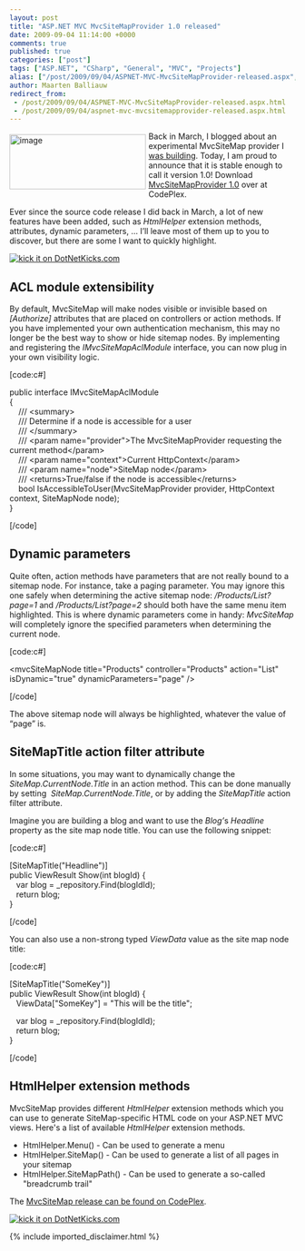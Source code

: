 ```yaml
---
layout: post
title: "ASP.NET MVC MvcSiteMapProvider 1.0 released"
date: 2009-09-04 11:14:00 +0000
comments: true
published: true
categories: ["post"]
tags: ["ASP.NET", "CSharp", "General", "MVC", "Projects"]
alias: ["/post/2009/09/04/ASPNET-MVC-MvcSiteMapProvider-released.aspx", "/post/2009/09/04/aspnet-mvc-mvcsitemapprovider-released.aspx"]
author: Maarten Balliauw
redirect_from:
 - /post/2009/09/04/ASPNET-MVC-MvcSiteMapProvider-released.aspx.html
 - /post/2009/09/04/aspnet-mvc-mvcsitemapprovider-released.aspx.html
---
```

<p><a href="http://mvcsitemap.codeplex.com/"><img style="border-bottom: 0px; border-left: 0px; margin: 5px 5px 5px 0px; display: inline; border-top: 0px; border-right: 0px" title="image" src="/images/image_13.png" border="0" alt="image" width="240" height="97" align="left" /></a> Back in March, I blogged about an experimental MvcSiteMap provider I <a href="/post/2009/03/24/New-CodePlex-project-MvcSiteMap-ndash3b-ASPNET-MVC-sitemap-provider.aspx">was building</a>. Today, I am proud to announce that it is stable enough to call it version 1.0! Download <a href="http://mvcsitemap.codeplex.com/Release/ProjectReleases.aspx?ReleaseId=32395">MvcSiteMapProvider 1.0</a> over at CodePlex.</p>
<p>Ever since the source code release I did back in March, a lot of new features have been added, such as <em>HtmlHelper</em> extension methods, attributes, dynamic parameters, &hellip; I&rsquo;ll leave most of them up to you to discover, but there are some I want to quickly highlight.</p>
<p><a href="http://www.dotnetkicks.com/kick/?url=/post/2009/09/04/ASPNET-MVC-MvcSiteMapProvider-10-released.aspx&amp;title=ASP.NET MVC MvcSiteMapProvider 1.0 released"><img src="http://www.dotnetkicks.com/Services/Images/KickItImageGenerator.ashx?url=/post/2009/09/04/ASPNET-MVC-MvcSiteMapProvider-10-released.aspx" border="0" alt="kick it on DotNetKicks.com" /> </a></p>
<h2>ACL module extensibility</h2>
<p>By default, MvcSiteMap will make nodes visible or invisible based on <em>[Authorize]</em> attributes that are placed on controllers or action methods. If you have implemented your own authentication mechanism, this may no longer be the best way to show or hide sitemap nodes. By implementing and registering the <em>IMvcSiteMapAclModule</em> interface, you can now plug in your own visibility logic.</p>
<p>[code:c#]</p>
<p>public interface IMvcSiteMapAclModule <br />{ <br />&nbsp;&nbsp;&nbsp; /// &lt;summary&gt; <br />&nbsp;&nbsp;&nbsp; /// Determine if a node is accessible for a user <br />&nbsp;&nbsp;&nbsp; /// &lt;/summary&gt; <br />&nbsp;&nbsp;&nbsp; /// &lt;param name="provider"&gt;The MvcSiteMapProvider requesting the current method&lt;/param&gt; <br />&nbsp;&nbsp;&nbsp; /// &lt;param name="context"&gt;Current HttpContext&lt;/param&gt; <br />&nbsp;&nbsp;&nbsp; /// &lt;param name="node"&gt;SiteMap node&lt;/param&gt; <br />&nbsp;&nbsp;&nbsp; /// &lt;returns&gt;True/false if the node is accessible&lt;/returns&gt;
<br />&nbsp;&nbsp;&nbsp; bool IsAccessibleToUser(MvcSiteMapProvider provider, HttpContext context, SiteMapNode node); <br />}</p>
<p>[/code]</p>
<h2>Dynamic parameters</h2>
<p>Quite often, action methods have parameters that are not really bound to a sitemap node. For instance, take a paging parameter. You may ignore this one safely when determining the active sitemap node: <em>/Products/List?page=1</em> and <em>/Products/List?page=2</em> should both have the same menu item highlighted. This is where dynamic parameters come in handy: <em>MvcSiteMap</em> will completely ignore the specified parameters when determining the current node.</p>
<p>[code:c#]</p>
<p>&lt;mvcSiteMapNode title="Products" controller="Products" action="List" isDynamic="true" dynamicParameters="page" /&gt;</p>
<p>[/code]</p>
<p>The above sitemap node will always be highlighted, whatever the value of &ldquo;page&rdquo; is.</p>
<h2>SiteMapTitle action filter attribute</h2>
<p>In some situations, you may want to dynamically change the <em>SiteMap.CurrentNode.Title</em> in an action method. This can be done manually by setting&nbsp; <em>SiteMap.CurrentNode.Title</em>, or by adding the <em>SiteMapTitle</em> action filter attribute.</p>
<p>Imagine you are building a blog and want to use the <em>Blog&rsquo;</em>s <em>Headline</em> property as the site map node title. You can use the following snippet:</p>
<p>[code:c#]</p>
<p>[SiteMapTitle("Headline")] <br />public ViewResult Show(int blogId) { <br />&nbsp;&nbsp; var blog = _repository.Find(blogIdId); <br />&nbsp;&nbsp; return blog; <br />}</p>
<p>[/code]</p>
<p>You can also use a non-strong typed <em>ViewData</em> value as the site map node title:</p>
<p>[code:c#]</p>
<p>[SiteMapTitle("SomeKey")] <br />public ViewResult Show(int blogId) { <br />&nbsp;&nbsp; ViewData["SomeKey"] = "This will be the title";</p>
<p>&nbsp;&nbsp; var blog = _repository.Find(blogIdId); <br />&nbsp;&nbsp; return blog; <br />}</p>
<p>[/code]</p>
<h2>HtmlHelper extension methods</h2>
<p>MvcSiteMap provides different <em>HtmlHelper</em> extension methods which you can use to generate SiteMap-specific HTML code on your ASP.NET MVC views. Here's a list of available <em>HtmlHelper</em> extension methods.</p>
<ul>
<li>HtmlHelper.Menu() - Can be used to generate a menu </li>
<li>HtmlHelper.SiteMap() - Can be used to generate a list of all pages in your sitemap </li>
<li>HtmlHelper.SiteMapPath() - Can be used to generate a so-called "breadcrumb trail"</li>
</ul>
<p>The <a href="http://mvcsitemap.codeplex.com/Release/ProjectReleases.aspx?ReleaseId=32395">MvcSiteMap release can be found on CodePlex</a>.</p>
<p><a href="http://www.dotnetkicks.com/kick/?url=/post/2009/09/04/ASPNET-MVC-MvcSiteMapProvider-10-released.aspx&amp;title=ASP.NET MVC MvcSiteMapProvider 1.0 released"><img src="http://www.dotnetkicks.com/Services/Images/KickItImageGenerator.ashx?url=/post/2009/09/04/ASPNET-MVC-MvcSiteMapProvider-10-released.aspx" border="0" alt="kick it on DotNetKicks.com" /> </a></p>
{% include imported_disclaimer.html %}
